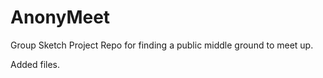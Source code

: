 # AnonyMeet
Group Sketch Project Repo for finding a public middle ground to meet up.


Added files.
